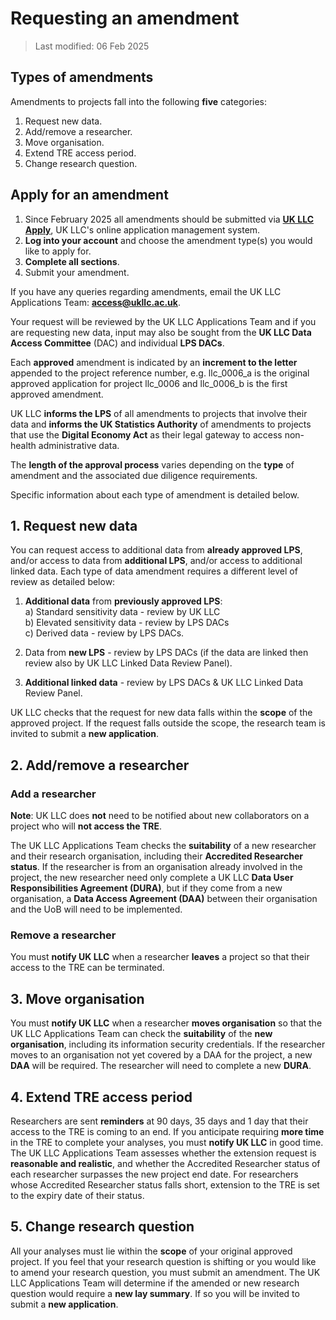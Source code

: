 # Requesting an amendment
>Last modified: 06 Feb 2025

## Types of amendments
Amendments to projects fall into the following **five** categories:
1.	Request new data. 
2.	Add/remove a researcher. 
3.	Move organisation. 
4.	Extend TRE access period. 
5.	Change research question. 

## Apply for an amendment
1. Since February 2025 all amendments should be submitted via [**UK LLC Apply**](https://apply.ukllc.ac.uk/), UK LLC's online application management system. 
2. **Log into your account** and choose the amendment type(s) you would like to apply for. 
3. **Complete all sections**.
4. Submit your amendment. 

If you have any queries regarding amendments, email the UK LLC Applications Team: [**access@ukllc.ac.uk**](mailto:access@ukllc.ac.uk). 

Your request will be reviewed by the UK LLC Applications Team and if you are requesting new data, input may also be sought from the **UK LLC Data Access Committee** (DAC) and individual **LPS DACs**.  

Each **approved** amendment is indicated by an **increment to the letter** appended to the project reference number, e.g. llc_0006_a is the original approved application for project llc_0006 and llc_0006_b is the first approved amendment.

UK LLC **informs the LPS** of all amendments to projects that involve their data and **informs the UK Statistics Authority** of amendments to projects that use the **Digital Economy Act** as their legal gateway to access non-health administrative data.

The **length of the approval process** varies depending on the **type** of amendment and the associated due diligence requirements.

Specific information about each type of amendment is detailed below.

## 1. Request new data
You can request access to additional data from **already approved LPS**, and/or access to data from **additional LPS**, and/or access to additional linked data. Each type of data amendment requires a different level of review as detailed below:

1.	**Additional data** from **previously approved LPS**:  
a)	Standard sensitivity data - review by UK LLC  
b)	Elevated sensitivity data - review by LPS DACs  
c)	Derived data - review by LPS DACs.

2.	Data from **new LPS** - review by LPS DACs (if the data are linked then review also by UK LLC Linked Data Review Panel).  

3.	**Additional linked data** - review by LPS DACs & UK LLC Linked Data Review Panel.

UK LLC checks that the request for new data falls within the **scope** of the approved project. If the request falls outside the scope, the research team is invited to submit a **new application**.   
 
## 2. Add/remove a researcher
### Add a researcher
**Note**: UK LLC does **not** need to be notified about new collaborators on a project who will **not access the TRE**.   

The UK LLC Applications Team checks the **suitability** of a new researcher and their research organisation, including their **Accredited Researcher status**. If the researcher is from an organisation already involved in the project, the new researcher need only complete a UK LLC **Data User Responsibilities Agreement (DURA)**, but if they come from a new organisation, a **Data Access Agreement (DAA)** between their organisation and the UoB will need to be implemented. 

### Remove a researcher
You must **notify UK LLC** when a researcher **leaves** a project so that their access to the TRE can be terminated.

## 3. Move organisation
You must **notify UK LLC** when a researcher **moves organisation** so that the UK LLC Applications Team can check the **suitability** of the **new organisation**, including its information security credentials. If the researcher moves to an organisation not yet covered by a DAA for the project, a new **DAA** will be required. The researcher will need to complete a new **DURA**.

## 4. Extend TRE access period
Researchers are sent **reminders** at 90 days, 35 days and 1 day that their access to the TRE is coming to an end. If you anticipate requiring **more time** in the TRE to complete your analyses, you must **notify UK LLC** in good time. The UK LLC Applications Team assesses whether the extension request is **reasonable and realistic**, and whether the Accredited Researcher status of each researcher surpasses the new project end date. For researchers whose Accredited Researcher status falls short, extension to the TRE is set to the expiry date of their status. 

## 5. Change research question
All your analyses must lie within the **scope** of your original approved project. If you feel that your research question is shifting or you would like to amend your research question, you must submit an amendment. The UK LLC Applications Team will determine if the amended or new research question would require a **new lay summary**. If so you will be invited to submit a **new application**. 
